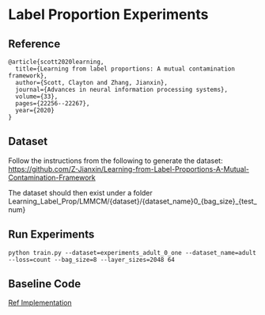# Label Proportion Experiments

## Reference
```
@article{scott2020learning,
  title={Learning from label proportions: A mutual contamination framework},
  author={Scott, Clayton and Zhang, Jianxin},
  journal={Advances in neural information processing systems},
  volume={33},
  pages={22256--22267},
  year={2020}
}
```

## Dataset

Follow the instructions from the following to generate the dataset:
 https://github.com/Z-Jianxin/Learning-from-Label-Proportions-A-Mutual-Contamination-Framework

The dataset should then exist under a folder Learning_Label_Prop/LMMCM/{dataset}/{dataset_name}0_{bag_size}_{test_num}

## Run Experiments

```
python train.py --dataset=experiments_adult_0_one --dataset_name=adult --loss=count --bag_size=8 --layer_sizes=2048 64
```

## Baseline Code
[Ref Implementation](https://github.com/Z-Jianxin/Learning-from-Label-Proportions-A-Mutual-Contamination-Framework)

